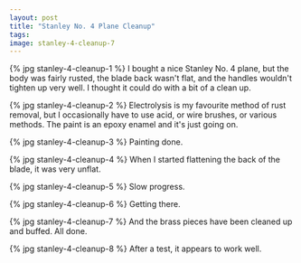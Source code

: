 ```yaml
---
layout: post
title: "Stanley No. 4 Plane Cleanup"
tags:
image: stanley-4-cleanup-7
---
```

{% jpg stanley-4-cleanup-1 %} I bought a nice Stanley No. 4 plane, but the body was fairly rusted, the blade back wasn't flat, and the handles wouldn't tighten up very well. I thought it could do with a bit of a clean up.

{% jpg stanley-4-cleanup-2 %} Electrolysis is my favourite method of rust removal, but I occasionally have to use acid, or wire brushes, or various methods. The paint is an epoxy enamel and it's just going on.

{% jpg stanley-4-cleanup-3 %} Painting done.

{% jpg stanley-4-cleanup-4 %} When I started flattening the back of the blade, it was very unflat.

{% jpg stanley-4-cleanup-5 %} Slow progress.

{% jpg stanley-4-cleanup-6 %} Getting there.

{% jpg stanley-4-cleanup-7 %} And the brass pieces have been cleaned up and buffed. All done.

{% jpg stanley-4-cleanup-8 %} After a test, it appears to work well.

